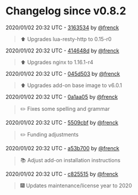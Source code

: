 # Changelog since v0.8.2

2020/01/02 20:32 UTC - [3163534](https://github.com/hassio-addons/addon-portainer/commit/3163534e439337603f74717d94cb4a242ce0b03d) by [@frenck](https://github.com/frenck)
> :arrow_up: Upgrades lua-resty-http to 0.15-r0 

2020/01/02 20:32 UTC - [414648d](https://github.com/hassio-addons/addon-portainer/commit/414648dea87c5ca057c9b1cb92fa68a982140b11) by [@frenck](https://github.com/frenck)
> :arrow_up: Upgrades nginx to 1.16.1-r4 

2020/01/02 20:32 UTC - [045d503](https://github.com/hassio-addons/addon-portainer/commit/045d503956c50c3e3ffadda35e14c88f5584ba63) by [@frenck](https://github.com/frenck)
> :arrow_up: Upgrades add-on base image to v6.0.1 

2020/01/02 20:32 UTC - [0a1aa05](https://github.com/hassio-addons/addon-portainer/commit/0a1aa05ad1e24309fb31e30b89dba9a00df7df23) by [@frenck](https://github.com/frenck)
> :pencil2: Fixes some spelling and grammar 

2020/01/02 20:32 UTC - [5509cbf](https://github.com/hassio-addons/addon-portainer/commit/5509cbfa0d656ea16ecdb14918766364b9aebcc5) by [@frenck](https://github.com/frenck)
> :pencil2: Funding adjustments 

2020/01/02 20:32 UTC - [a53b700](https://github.com/hassio-addons/addon-portainer/commit/a53b700e30bebf770c6795e411119701bd2bde8d) by [@frenck](https://github.com/frenck)
> :books: Adjust add-on installation instructions 

2020/01/02 20:32 UTC - [c825515](https://github.com/hassio-addons/addon-portainer/commit/c825515f666ca720c8fe8a005b3d0835d4f020e0) by [@frenck](https://github.com/frenck)
> :fireworks: Updates maintenance/license year to 2020 

